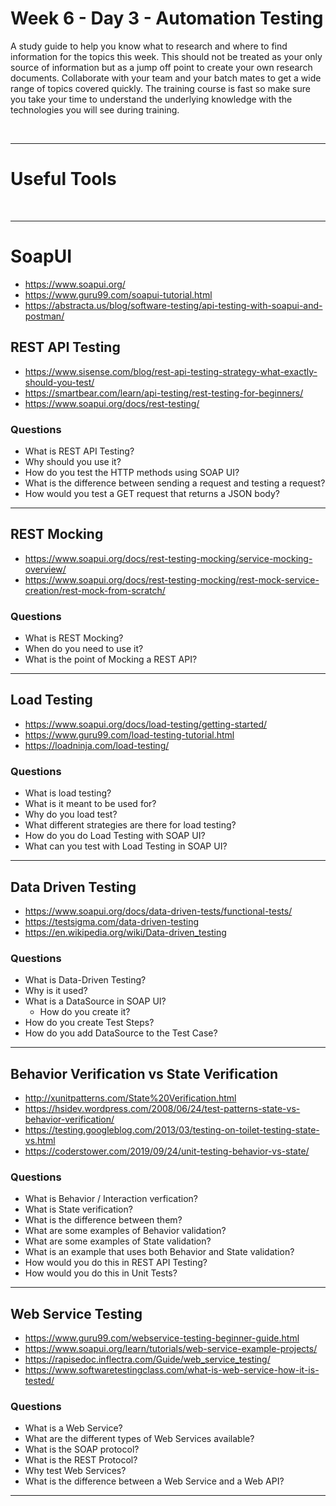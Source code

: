 # Week 6 - Day 3 - Automation Testing
A study guide to help you know what to research and where to find information for the topics this week. This should not be treated as your only source of information but as a jump off point to create your own research documents. Collaborate with your team and your batch mates to get a wide range of topics covered quickly. The training course is fast so make sure you take your time to understand the underlying knowledge with the technologies you will see during training.

<br>

---
# Useful Tools


<br>

---
# SoapUI
- https://www.soapui.org/
- https://www.guru99.com/soapui-tutorial.html
- https://abstracta.us/blog/software-testing/api-testing-with-soapui-and-postman/

## REST API Testing
- https://www.sisense.com/blog/rest-api-testing-strategy-what-exactly-should-you-test/
- https://smartbear.com/learn/api-testing/rest-testing-for-beginners/
- https://www.soapui.org/docs/rest-testing/

### Questions
- What is REST API Testing?
- Why should you use it?
- How do you test the HTTP methods using SOAP UI?
- What is the difference between sending a request and testing a request?
- How would you test a GET request that returns a JSON body?

---
## REST Mocking 
- https://www.soapui.org/docs/rest-testing-mocking/service-mocking-overview/
- https://www.soapui.org/docs/rest-testing-mocking/rest-mock-service-creation/rest-mock-from-scratch/

### Questions
- What is REST Mocking?
- When do you need to use it?
- What is the point of Mocking a REST API?

---
## Load Testing
- https://www.soapui.org/docs/load-testing/getting-started/
- https://www.guru99.com/load-testing-tutorial.html
- https://loadninja.com/load-testing/

### Questions
- What is load testing?
- What is it meant to be used for?
- Why do you load test?
- What different strategies are there for load testing?
- How do you do Load Testing with SOAP UI?
- What can you test with Load Testing in SOAP UI?

---
## Data Driven Testing
- https://www.soapui.org/docs/data-driven-tests/functional-tests/
- https://testsigma.com/data-driven-testing
- https://en.wikipedia.org/wiki/Data-driven_testing

### Questions
- What is Data-Driven Testing?
- Why is it used?
- What is a DataSource in SOAP UI?
  - How do you create it?
- How do you create Test Steps?
- How do you add DataSource to the Test Case?

---
## Behavior Verification vs State Verification
- http://xunitpatterns.com/State%20Verification.html
- https://hsidev.wordpress.com/2008/06/24/test-patterns-state-vs-behavior-verification/
- https://testing.googleblog.com/2013/03/testing-on-toilet-testing-state-vs.html
- https://coderstower.com/2019/09/24/unit-testing-behavior-vs-state/
### Questions
- What is Behavior / Interaction verfication?
- What is State verification?
- What is the difference between them?
- What are some examples of Behavior validation?
- What are some examples of State validation?
- What is an example that uses both Behavior and State validation?
- How would you do this in REST API Testing?
- How would you do this in Unit Tests?

---
## Web Service Testing
- https://www.guru99.com/webservice-testing-beginner-guide.html
- https://www.soapui.org/learn/tutorials/web-service-example-projects/
- https://rapisedoc.inflectra.com/Guide/web_service_testing/
- https://www.softwaretestingclass.com/what-is-web-service-how-it-is-tested/

### Questions
- What is a Web Service?
- What are the different types of Web Services available?
- What is the SOAP protocol?
- What is the REST Protocol?
- Why test Web Services?
- What is the difference between a Web Service and a Web API?

---